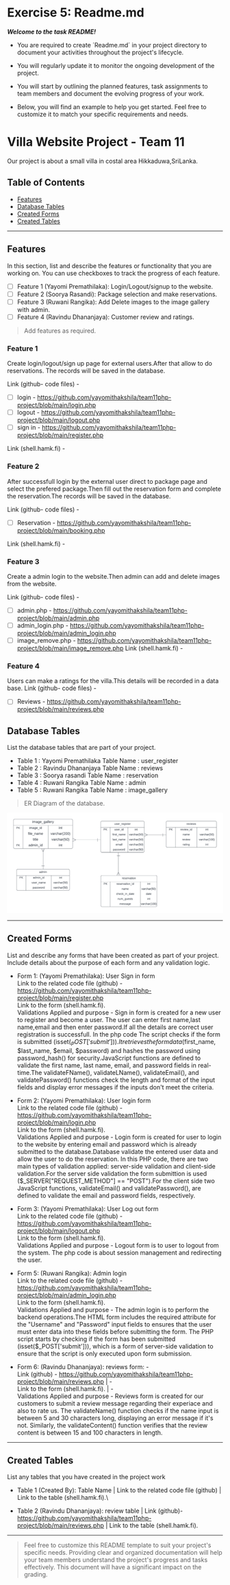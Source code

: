 # Exercise 5: Readme.md

***Welcome to the task README!***

- You are required to create ´Readme.md´ in your project directory to document your activities throughout the project's lifecycle. 
- You will regularly update it to monitor the ongoing development of the project. 

- You will start by outlining the planned features, task assignments to team members and document the evolving progress of your work. 

- Below, you will find an example to help you get started. Feel free to customize it to match your specific requirements and needs.

# Villa Website Project - Team 11

Our project is about a small villa in costal area Hikkaduwa,SriLanka.

## Table of Contents
- [Features](#features)
- [Database Tables](#database-tables)
- [Created Forms](#created-forms)
- [Created Tables](#created-tables)

---

## Features

In this section, list and describe the features or functionality that you are working on. You can use checkboxes to track the progress of each feature.

- [ ] Feature 1 (Yayomi Premathilaka): Login/Logout/signup to the website.
- [ ] Feature 2 (Soorya Rasandi): Package selection and make reservations.
- [ ] Feature 3 (Ruwani Rangika): Add Delete images to the image gallery with admin.
- [ ] Feature 4 (Ravindu Dhananjaya): Customer review and ratings.

> Add features as required. 

### Feature 1
Create login/logout/sign up page for external users.After that allow to do reservations.
The records will be saved in the database.

Link (github- code files) -
- [ ] login - https://github.com/yayomithakshila/team11php-project/blob/main/login.php
- [ ] logout - https://github.com/yayomithakshila/team11php-project/blob/main/logout.php
- [ ] sign in - https://github.com/yayomithakshila/team11php-project/blob/main/register.php

Link (shell.hamk.fi) -



### Feature 2
After successfull login by the external user direct to package page and select the prefered package.Then fill out the reservation form and complete the reservation.The records will be saved in the database.

Link (github- code files) -
- [ ] Reservation - https://github.com/yayomithakshila/team11php-project/blob/main/booking.php

Link (shell.hamk.fi) -


### Feature 3

Create a admin login to the website.Then admin can add and delete images from the website.


Link (github- code files) -
- [ ] admin.php - https://github.com/yayomithakshila/team11php-project/blob/main/admin.php
- [ ] admin_login.php - https://github.com/yayomithakshila/team11php-project/blob/main/admin_login.php
- [ ] image_remove.php - https://github.com/yayomithakshila/team11php-project/blob/main/image_remove.php
Link (shell.hamk.fi) -

### Feature 4

Users can make a ratings for the villa.This details will be recorded in a data base.
Link (github- code files) -
- [ ] Reviews - https://github.com/yayomithakshila/team11php-project/blob/main/reviews.php


## Database Tables

List the database tables that are part of your project. 

- Table 1 : Yayomi Premathilaka Table Name : user_register 
- Table 2 : Ravindu Dhananjaya Table Name : reviews
- Table 3 : Soorya rasandi  Table Name : reservation
- Table 4 : Ruwani Rangika  Table Name : admin
- Table 5 : Ruwani Rangika  Table Name : image_gallery


>  ER Diagram of the database. 


![alt text](./image/ER.png)






---

## Created Forms

List and describe any forms that have been created as part of your project. Include details about the purpose of each form and any validation logic.

- Form 1: (Yayomi Premathilaka):  User Sign in form <br>    Link to the related code file (github) - https://github.com/yayomithakshila/team11php-project/blob/main/register.php <br>  Link to the form (shell.hamk.fi).  <br>  Validations Applied and purpose - Sign in form is created for a new user to register and become a user. The user can enter first name,last name,email and then enter password.If all the details are correct user registration is successfull. In the php code The script checks if the form is submitted (isset($_POST['submit'])).
It retrieves the form data ($first_name, $last_name, $email, $password) and hashes the password using password_hash() for security.JavaScript functions are defined to validate the first name, last name, email, and password fields in real-time.The validateFName(), validateLName(), validateEmail(), and validatePassword() functions check the length and format of the input fields and display error messages if the inputs don't meet the criteria.

- Form 2: (Yayomi Premathilaka):   User login form   <br>  Link to the related code file (github)  - https://github.com/yayomithakshila/team11php-project/blob/main/login.php <br>     Link to the form (shell.hamk.fi). <br> Validations Applied and purpose - Login form is created for user to login to the website by entering email and password which is already submitted to the database.Database validate the entered user data and allow the user to do the reservation. In this PHP code, there are two main types of validation applied: server-side validation and client-side validation.For the server side validation the form submittion is used ($_SERVER["REQUEST_METHOD"] == "POST").For the client side two JavaScript functions, validateEmail() and validatePassword(), are defined to validate the email and password fields, respectively. 

- Form 3: (Yayomi Premathilaka): User Log out form <br>  Link to the related code file (github) - https://github.com/yayomithakshila/team11php-project/blob/main/logout.php <br>  Link to the form (shell.hamk.fi).  <br>  Validations Applied and purpose - Logout form is to user to logout from the system. The php code is about session management and redirecting the user.

- Form 5: (Ruwani Rangika): Admin login <br>  Link to the related code file (github) - https://github.com/yayomithakshila/team11php-project/blob/main/admin_login.php <br> Link to the form (shell.hamk.fi).  <br>  Validations Applied and purpose - The admin login is to perform the backend operations.The HTML form includes the required attribute for the "Username" and "Password" input fields to ensures that the user must enter data into these fields before submitting the form. The PHP script starts by checking if the form has been submitted (isset($_POST['submit'])), which is a form of server-side validation to ensure that the script is only executed upon form submission.


- Form 6: (Ravindu Dhananjaya): reviews form: - <br> Link (github) - https://github.com/yayomithakshila/team11php-project/blob/main/reviews.php | - <br> Link to the form (shell.hamk.fi).  | - <br> Validations Applied and purpose - Reviews form is created for our customers to submit a review message regarding their experiace and also to rate us. The validateName() function checks if the name input is between 5 and 30 characters long, displaying an error message if it's not. Similarly, the validateContent() function verifies that the review content is between 15 and 100 characters in length.


---

## Created Tables

List any tables that you have created in the project work

- Table 1 (Created By): Table Name | Link to the related code file (github) | Link to the table (shell.hamk.fi).\

- Table 2 (Ravindu Dhananjaya): review table | Link  (github)- https://github.com/yayomithakshila/team11php-project/blob/main/reviews.php | Link to the table (shell.hamk.fi).


---



> Feel free to customize this README template to suit your project's specific needs. Providing clear and organized documentation will help your team members understand the project's progress and tasks effectively. This document will have a significant impact on the grading. 





